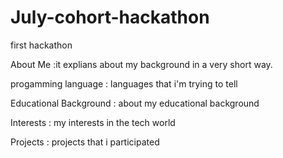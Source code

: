 # July-cohort-hackathon
first hackathon


About Me :it explians about my background in a very short way.


progamming language : languages that i'm trying to tell


Educational Background : about my educational background


Interests : my interests in the tech world


Projects : projects that i participated 
